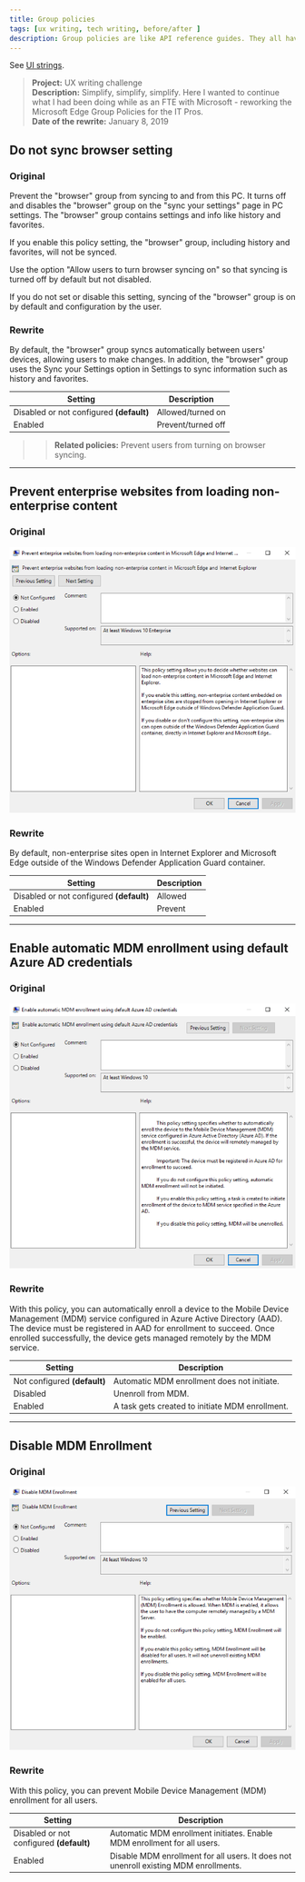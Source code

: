 ```yaml
---
title: Group policies
tags: [ux writing, tech writing, before/after ]
description: Group policies are like API reference guides. They all have a purpose and some have dependencies.   
---
```


See [UI strings](ui-strings.md).


>**Project:**  UX writing challenge   
>**Description:** Simplify, simplify, simplify.  Here I wanted to continue what I had been doing while as an FTE with Microsoft - reworking the Microsoft Edge Group Policies for the IT Pros.  <br />
>**Date of the rewrite:** January 8, 2019   

## Do not sync browser setting 

### Original

Prevent the "browser" group from syncing to and from this PC. It turns off and disables the "browser" group on the "sync your settings" page in PC settings. The "browser" group contains settings and info like history and favorites.

If you enable this policy setting, the "browser" group, including history and favorites, will not be synced.

Use the option "Allow users to turn browser syncing on" so that syncing is turned off by default but not disabled.

If you do not set or disable this setting, syncing of the "browser" group is on by default and configuration by the user.

### Rewrite 

By default, the "browser" group syncs automatically between users' devices, allowing users to make changes. In addition, the "browser" group uses the Sync your Settings option in Settings to sync information such as history and favorites.

| Setting | Description |
| ------- | ----------- |
| Disabled or not configured **(default)** | Allowed/turned on |
| Enabled | Prevent/turned off |

>> **Related policies:** Prevent users from turning on browser syncing.

<hr />

## Prevent enterprise websites from loading non-enterprise content

### Original

![Orginal browser group policy](../../static/img/gp-browser-before2.png)

### Rewrite 

By default, non-enterprise sites open in Internet Explorer and Microsoft Edge outside of the Windows Defender Application Guard container.

| Setting | Description |
| ------- | ----------- |
| Disabled or not configured **(default)** | Allowed |
| Enabled | Prevent |

<hr />

## Enable automatic MDM enrollment using default Azure AD credentials

### Original 

![Orginal MDM group policy](../../static/img/gp-mdm-before1.png)

### Rewrite

With this policy, you can automatically enroll a device to the Mobile Device Management (MDM) service configured in Azure Active Directory (AAD).  The device must be registered in AAD for enrollment to succeed. Once enrolled successfully, the device gets managed remotely by the MDM service.  

| Setting | Description |
| ------- | ----------- |
| Not configured **(default)** | Automatic MDM enrollment does not initiate.  |
| Disabled | Unenroll from MDM. |
| Enabled | A task gets created to initiate MDM enrollment. |

<hr />

## Disable MDM Enrollment

### Original 

![Orginal MDM group policy](../../static/img/gp-mdm-before2.png)

### Rewrite

With this policy, you can prevent Mobile Device Management (MDM) enrollment for all users.   

| Setting | Description |
| ------- | ----------- |
| Disabled or not configured **(default)** | Automatic MDM enrollment initiates. Enable MDM enrollment for all users. |
| Enabled | Disable MDM enrollment for all users. It does not unenroll existing MDM enrollments. |
